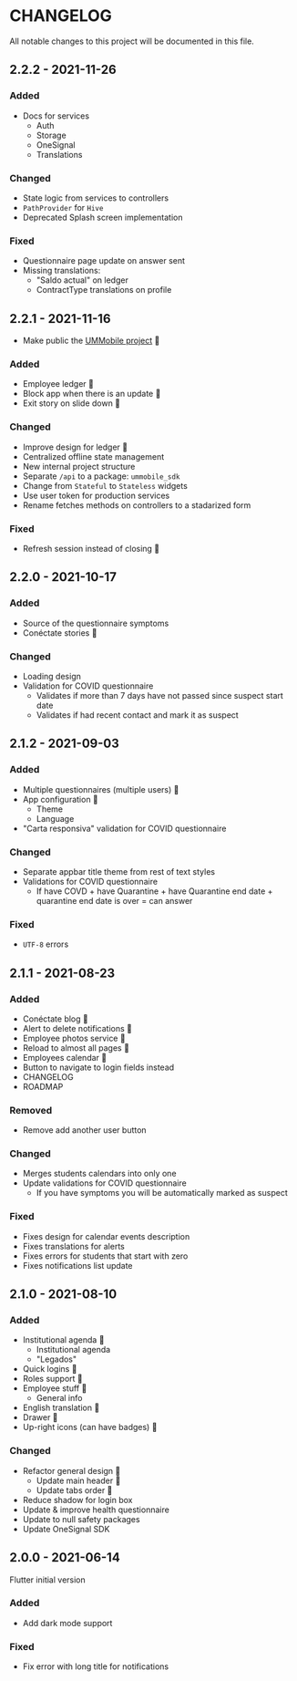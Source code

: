 # CHANGELOG
All notable changes to this project will be documented in this file.

## 2.2.2 - 2021-11-26
### Added
- Docs for services
  - Auth
  - Storage
  - OneSignal
  - Translations
### Changed
- State logic from services to controllers
- `PathProvider` for `Hive`
- Deprecated Splash screen implementation
### Fixed
- Questionnaire page update on answer sent
- Missing translations:
  - "Saldo actual" on ledger
  - ContractType translations on profile

## 2.2.1 - 2021-11-16
- Make public the [UMMobile project](https://github.com/UMMobile) 🎉
### Added
- Employee ledger 🎉
- Block app when there is an update 🎉
- Exit story on slide down 🎉
### Changed
- Improve design for ledger 🎉
- Centralized offline state management
- New internal project structure
- Separate `/api` to a package: `ummobile_sdk`
- Change from `Stateful` to `Stateless` widgets
- Use user token for production services
- Rename fetches methods on controllers to a stadarized form
### Fixed
- Refresh session instead of closing 🎉

## 2.2.0 - 2021-10-17
### Added
- Source of the questionnaire symptoms
- Conéctate stories 🎉
### Changed
- Loading design
- Validation for COVID questionnaire
  - Validates if more than 7 days have not passed since suspect start date
  - Validates if had recent contact and mark it as suspect

## 2.1.2 - 2021-09-03
### Added
- Multiple questionnaires (multiple users) 🎉
- App configuration 🎉
  - Theme
  - Language
- "Carta responsiva" validation for COVID questionnaire
### Changed
- Separate appbar title theme from rest of text styles
- Validations for COVID questionnaire
  - If have COVD + have Quarantine + have Quarantine end date + quarantine end date is over = can answer
### Fixed
- `UTF-8` errors

## 2.1.1 - 2021-08-23
### Added
- Conéctate blog 🎉
- Alert to delete notifications 🎉
- Employee photos service 🎉
- Reload to almost all pages 🎉
- Employees calendar 🎉
- Button to navigate to login fields instead
- CHANGELOG
- ROADMAP
### Removed 
- Remove add another user button
### Changed
- Merges students calendars into only one
- Update validations for COVID questionnaire
   - If you have symptoms you will be automatically marked as suspect
### Fixed
- Fixes design for calendar events description
- Fixes translations for alerts
- Fixes errors for students that start with zero
- Fixes notifications list update

## 2.1.0 - 2021-08-10
### Added
- Institutional agenda 🎉
  - Institutional agenda
  - "Legados"
- Quick logins 🎉
- Roles support 🎉
- Employee stuff 🎉
  - General info
- English translation 🎉
- Drawer 🎉
- Up-right icons (can have badges) 🎉
### Changed
- Refactor general design 🎉
  - Update main header 🎉
  - Update tabs order 🎉
- Reduce shadow for login box
- Update & improve health questionnaire
- Update to null safety packages
- Update OneSignal SDK

## 2.0.0 - 2021-06-14
Flutter initial version
### Added
- Add dark mode support
### Fixed
- Fix error with long title for notifications
